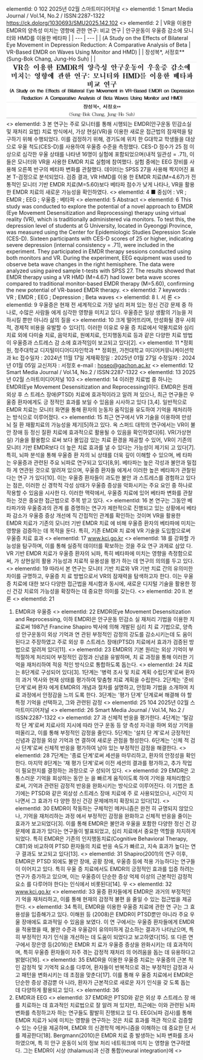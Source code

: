 elementId: 0
102 2025년 02월 스마트미디어저널
<<BLOCKEND>>
elementId: 1
Smart Media Journal / Vol.14, No.2 / ISSN:2287-1322
https://ck.dolorg/1030693/SMU2025.142.102
<<BLOCKEND>>
elementId: 2
| VR을 이용한 EMDR의 양측성 미치는 영향에 관한 연구: 비교 연구 | 안구운동이 우울증 감소에 모니터와 HMD를 이용한 베타파 |
| --- | --- |
| (A Study on the Effects of Bilateral Eye Movement in Depression Reduction: A Comparative Analysis of Beta | VR-Based EMDR on Waves Using Monitor and HMD) |
| 장성복*, 서정호** (Sung-Bok Chang, Jung-Ho Suh) |  |
![id_2](./Items/2_page_1_table_1.png)
<<BLOCKEND>>
elementId: 3
본 연구는 주로 모니터를 통해 시행되는 EMDR(안구운동 민감소실 및 재처리 요법) 치료 방식에서, 가상
현실(VR)을 이용한 새로운 접근법의 잠재력을 탐구하기 위해 수행되었다. 이를 검정하기 위해, 경기도에 위치
한 G대학교 학생들을 대상으로 우울 척도(CES-D)를 사용하여 우울증 수준을 측정했다. CES-D 점수가 25
점 이상으로 심각한 우울 상태를 나타낸 16명이 실험에 포함되었으며(내적 일관성 = .71), 이들은 모니터와
VR을 사용한 EMDR 치료 실험에 참여했다. 실험 중에는 EEG 장비를 사용해 오른쪽 반구의 베타파 변화를
관찰했다. 데이터는 SPSS 27을 사용해 짝지어진 표본 T-검정으로 분석되었다. 검증 결과, VR HMD를 이용
한 EMDR 치료(M=4.67)가 전통적인 모니터 기반 EMDR 치료(M=5.60)보다 베타파 점수가 낮게 나타나,
VR을 활용한 EMDR 치료의 새로운 가능성을 확인하였다.
<<BLOCKEND>>
elementId: 4
■ 중심어 : VR ; EMDR ; EEG ; 우울증 ; 베타파
<<BLOCKEND>>
elementId: 5
Abstract
<<BLOCKEND>>
elementId: 6
This study was conducted to explore the potential of a novel approach to EMDR (Eye
Movement Desensitization and Reprocessing) therapy using virtual reality (VR), which is
traditionally administered via monitors. To test this, the depression level of students at G
University, located in Gyeonggi Province, was measured using the Center for Epidemiologic
Studies Depression Scale (CES-D). Sixteen participants with CES-D scores of 25 or higher,
indicating severe depression (internal consistency = .71), were included in the experiment.
They participated in EMDR therapy sessions conducted using both monitors and VR. During
the experiment, EEG equipment was used to observe beta wave changes in the right
hemisphere. The data were analyzed using paired sample t-tests with SPSS 27. The results
showed that EMDR therapy using a VR HMD (M=4.67) had lower beta wave scores compared
to traditional monitor-based EMDR therapy (M=5.60), confirming the new potential of
VR-based EMDR therapy.
<<BLOCKEND>>
elementId: 7
keywords : VR ; EMDR ; EEG ; Depression ; Beta waves
<<BLOCKEND>>
elementId: 8
I. 서 론
<<BLOCKEND>>
elementId: 9
우울증은 현재 전 세계적으로 가장 널리 퍼져
있는 정신 건강 문제 중 하나로, 수많은 사람들
에게 심각한 영향을 미치고 있다. 우울증은 일상
생활의 기능을 저하시킬 뿐만 아니라 삶의 질을
<<BLOCKEND>>
elementId: 10
크게 떨어뜨리며, 만성화될 경우 사회적, 경제적
비용을 유발할 수 있다[1]. 이러한 이유로 우울
증 치료에서 약물치료와 심리치료 외에 다미술
치료, 음악치료, 원예치료, 인지행동치료 등과
같은 다양한 치료 방법이 우울증과 스트레스 감
소에 효과적임이 보고되고 있다[2].
<<BLOCKEND>>
elementId: 11
*정회원, 청주대학교 디지털미디어디자인학과
** 정회원, 가천대학교 미디어커뮤니케이션학과 kc
접수일자 : 2024년 11월 17일 게재확정일 : 2025년 01월 27일
수정일자 : 2024년 01월 05일 교신저자 : 서정호 e-mail : hoseo@gachon.ac.kr
<<BLOCKEND>>
elementId: 12
Smart Media Journal / Vol.14, No.2 / ISSN:2287-1322
<<BLOCKEND>>
elementId: 13
2025년 02월 스마트미디어저널 103
<<BLOCKEND>>
elementId: 14
이러한 치료법 중 하나는 EMDR(Eye
Movement Desensitization and
Reprocessing)이다. EMDR은 원래 외상 후 스
트레스 장애(PTSD) 치료에 효과적이라고 알려
져 있으나, 최근 연구들은 우울증 환자에게도 긍
정적인 효과를 보일 수 있음을 시사하고 있다
[3,4]. 일반적으로 EMDR 치료는 모니터 화면을
통해 환자의 눈동자 움직임을 유도하여 기억을
재처리하는 방식으로 이루어졌다.
<<BLOCKEND>>
elementId: 15
최근 연구에서 VR 기술을 이용하여 만성 뇌 질
환 재활치료의 가능성을 제기[5]하고 있다. 옥
스퍼드 대학의 연구에서는 VR이 불안 장애 등
정신 질환 치료에 효과적으로 활용될 수 있음을
확인하였다[6]. VR(가상현실) 기술을 활용함으
로써 보다 몰입감 있는 치료 환경을 제공할 수
있어, VR이 기존의 모니터 기반 EMDR보다 더
높은 치료 효과를 낼 수 있다는 가능성이 제기되
고 있다[7]. 특히, 뇌파 분석을 통해 우울증 환
자의 뇌 상태를 더욱 깊이 이해할 수 있으며, 베
타파는 우울증과 관련된 주요 뇌파로 연구되고
있다[8,9]. 베타파는 높은 각성과 불안과 밀접하
게 연관된 것으로 알려져 있으며, 우울증 환자들
에게서 이러한 높은 베타파가 관찰된다는 연구
가 있다[10]. 이는 우울증 환자들이 과도한 불안
과 스트레스를 경험하고 있다는 점은, 이러한 신
경학적 각성 상태가 우울증 증상을 악화시키는
주요 요인 중 하나로 작용할 수 있음을 시사한
다. 이러한 맥락에서, 우울증 치료에 있어 베타파
변화를 관찰하는 것은 중요한 접근법으로 주목
받고 있다.
<<BLOCKEND>>
elementId: 16
본 연구는 그동안 베타파가와 우울증과의 관계
를 증명하는 연구가 제한적으로 진행되고 있는
상황에서 베타파 감소가 우울증 증상 개선에 직
간접적인 관계를 확인하는 것이며 VR을 활용한
EMDR 치료가 기존의 모니터 기반 EMDR 치료
에 비해 우울증 환자의 베타파에 미치는 영향을
검증하는 데 목적을 둔다. 특히, 기존 EMDR 치
료에 VR 기술을 도입함으로써 우울증 치료 효과
<<BLOCKEND>>
elementId: 17
www.kci.go.kr
<<BLOCKEND>>
elementId: 18
를 강화할 가능성을 탐구하며, 이를 통해 실증적
데이터를 확보하는 것을 주요 연구 과제로 삼았
다. VR 기반 EMDR 치료가 우울증 환자의 뇌파,
특히 베타파에 미치는 영향을 측정함으로써, 가
상현실의 활용 가능성과 치료적 유용성을 평가
하는 데 연구의 의의를 두고 있다.
<<BLOCKEND>>
elementId: 19
따라서 본 연구는 모니터 기반 치료와 VR 기반
치료 간의 유의미한 차이를 규명하고, 우울증 치
료 방법으로서 VR의 잠재력을 탐색하고자 한다.
이는 우울증 치료에 대한 보다 다양한 접근법을
제시함과 동시에, 새로운 디지털 기술을 활용한
정신 건강 치료의 가능성을 확장하는 데 중요한
의미를 갖는다.
<<BLOCKEND>>
elementId: 20
II. 본 론
<<BLOCKEND>>
elementId: 21
1. EMDR과 우울증
<<BLOCKEND>>
elementId: 22
EMDR(Eye Movement Desensitization and
Reprocessing, 이하 EMDR)은 안구운동 민감소
실 재처리 기법을 이용한 치료로써 1987년
Francine Shapiro 박사에 의해 개발된 심리 치
료 기법으로, 양측성 안구운동이 외상 기억과 연
관된 부정적인 감정의 강도를 감소시키는데 도
움이 된다고 주장하였고 주로 외상 후 스트레스
장애(PTSD) 치료에서 효과가 검증된 방법으로
알려져 있다[11].
<<BLOCKEND>>
elementId: 23
EMDR의 기본 원리는 외상 기억이 부적절하게
처리되어 부정적인 감정과 신념을 유발하며, 치
료 과정을 통해 이러한 기억을 재처리하여 적응
적인 방식으로 통합하도록 돕는다.
<<BLOCKEND>>
elementId: 24
치료는 8단계로 구성되어 있다[3]. 1단계는
'병력 조사 및 치료 계획 수립단계'로써 환자의
과거 역사와 현재 상태를 평가하여 맞춤형 치료
계획을 수립한다. 2단계는 '준비 단계'로써 환자
에게 EMDR의 개념과 절차를 설명하고, 안정화
기법을 소개하여 치료 과정에서 안정감을 느끼
도록 한다. 3단계는 '평가 단계' 단계로써 해결해
야 할 특정 기억을 선택하고, 그와 관련된 감정
<<BLOCKEND>>
elementId: 25
104 2025년 02월 스마트미디어저널
<<BLOCKEND>>
elementId: 26
Smart Media Journal / Vol.14, No.2 / ISSN:2287-1322
<<BLOCKEND>>
elementId: 27
과 신체적 반응을 평가한다. 4단계는 '탈감작 단
계'로써 치료사의 지시에 따라 안구 운동 등 양
측성 자극을 하며 외상 기억을 떠올리고, 이를
통해 부정적인 감정을 줄인다. 5단계는 '설치 단
계'로서 긍정적인 신념과 감정을 외상 기억과 연
결하여 새로운 관점을 형성한다. 6단계는 '신체
적 검사 단계'로써 신체적 반응을 평가하여 남아
있는 부정적인 감정을 해결한다.
<<BLOCKEND>>
elementId: 28
7단계는 '종료 단계'로써 세션을 마무리하고,
환자의 안정성을 확인한다. 마지막 8단계는 '재
평가 단계'로써 이전 세션의 결과를 평가하고,
추가 작업이 필요한지를 결정하는 과정으로 구
성되어 있다.
<<BLOCKEND>>
elementId: 29
EMDR은 고통스러운 기억을 회상하는 동안 눈
을 빠르게 움직이도록 하여 기억을 재처리함으
로써, 기억과 관련된 감정적 반응을 완화시키는
방식으로 이루어진다. 이 기법은 초기에는
PTSD와 같은 외상성 스트레스 장애 치료에 주
로 사용되었으나, 시간이 지나면서 그 효과가 다
양한 정신 건강 문제에까지 확장되고 있다[12].
<<BLOCKEND>>
elementId: 30
EMDR이 작동하는 구체적인 메커니즘은 완전
히 규명되지 않았으나, 기억을 재처리하는 과정
에서 부정적인 감정을 완화하고 신체적 반응을
줄이는 효과가 보고되었다[3]. 이를 통해
EMDR은 불안과 우울을 포함한 다양한 정신 건
강 문제에 효과가 있다는 연구들이 발표되었고,
심리 치료에서 중요한 역할을 차지하게 되었다.
특히 EMDR은 기존의 인지행동치료(Cognitive
Behavioral Therapy, CBT)와 비교하여 PTSD
환자들의 치료 반응 속도가 빠르고, 지속 효과가
높다는 연구 결과도 보고되고 있다[13].
<<BLOCKEND>>
elementId: 31
Shapiro(2001)의 연구 이후, EMDR은 PTSD
외에도 불안 장애, 공황 장애, 우울증 등에 적용
가능하다는 연구들이 이어지고 있다. 특히 우울
증 치료에서도 EMDR의 긍정적인 효과를 입증
하려는 연구가 증가하고 있으며, 이는 우울증이
단순한 증상 억제 이상의 근본적인 감정적 요소
를 다루어야 한다는 인식에서 비롯된다[14]. 우
<<BLOCKEND>>
elementId: 32
www.kci.go.kr
<<BLOCKEND>>
elementId: 33
울증 환자들에게 EMDR은 과거의 부정적인 기
억을 재처리하고, 이를 통해 현재의 감정적 불편
을 줄일 수 있는 접근법을 제공한다.
<<BLOCKEND>>
elementId: 34
특히, EMDR을 이용한 우울증 치료에 관한 연
구는 그 효용성을 입증해가고 있다. 이해원 등
(2008)은 EMDR이 PTSD뿐만 아니라 주요 우
울 장애에도 효과적일 수 있음을 보였다. 이 연
구에서는 우울증 환자들에게 EMDR을 적용했을
때, 불안 수준과 우울감이 유의미하게 감소하는
결과가 나타났으며, 특히 부정적인 자기 인식을
개선하는 데 도움이 되었다고 보고하였다[15].
또 다른 연구에서 장은영 등(2016)은 EMDR 치
료가 우울증 증상을 완화시키는 데 효과적이며,
특히 우울증 환자들이 자주 겪는 감정적 재처리
의 어려움을 돕는 데 유용하다고 밝혔다[16].
<<BLOCKEND>>
elementId: 35
EMDR을 이용한 우울증 치료는 우울증의 근본
적인 감정적 및 기억적 요소를 다루어, 환자들이
반복적으로 겪는 부정적인 감정과 사고 패턴을
변화시키는 데 초점을 맞춘다[17]. 이를 통해 우
울증 치료에서 EMDR은 단순한 증상 경감뿐 아
니라, 환자가 근본적으로 새로운 자기 인식을 갖
도록 돕는 데 다양하게 활용되고 있다.
<<BLOCKEND>>
elementId: 36
2. EMDR과 EEG
<<BLOCKEND>>
elementId: 37
EMDR은 PTSD와 같은 외상 후 스트레스 장
애를 치료하는 데 효과적인 치료법으로 잘 알려
져 있지만, 최근에는 이와 관련된 뇌파 변화를
측정하고자 하는 연구들도 활발히 진행되고 있
다. EEG(뇌파 검사)를 통해 EMDR 치료가 뇌에
미치는 영향을 연구하는 것은 치료 효과를 객관
적으로 검증할 수 있는 수단을 제공하며, EMDR
의 신경학적 메커니즘을 이해하는 데 중요한 단
서를 제공한다[18]. Bergmann(2010)은 EMDR
치료 중 발생하는 뇌파 변화를 조사하였으며, 특
히 안구 운동이 뇌의 정보 처리 네트워크에 미치
는 영향을 연구하였다. 그는 EMDR이 시상
(thalamus)과 신경 통합(neural integration)에
<<BLOCKEND>>